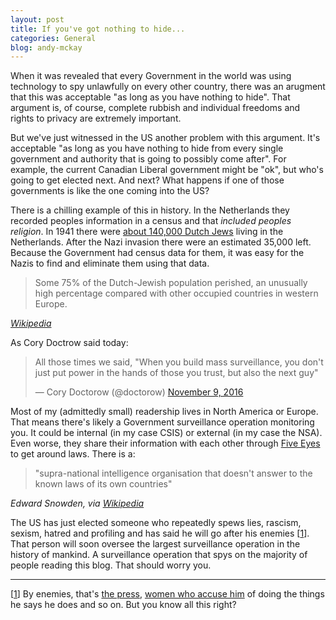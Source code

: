 ```yaml
---
layout: post
title: If you've got nothing to hide...
categories: General
blog: andy-mckay
---
```


When it was revealed that every Government in the world was using technology to spy unlawfully on every other country, there was an arugment that this was acceptable "as long as you have nothing to hide". That argument is, of course, complete rubbish and individual freedoms and rights to privacy are extremely important.

But we've just witnessed in the US another problem with this argument. It's acceptable "as long as you have nothing to hide from every single government and authority that is going to possibly come after". For example, the current Canadian Liberal government might be "ok", but who's going to get elected next. And next? What happens if one of those governments is like the one coming into the US?

There is a chilling example of this in history. In the Netherlands they recorded peoples information in a census and that *included peoples religion*. In 1941 there were <a href="https://en.wikipedia.org/wiki/History_of_the_Jews_in_the_Netherlands#The_Holocaust">about 140,000 Dutch Jews</a> living in the Netherlands. After the Nazi invasion there were an estimated 35,000 left. Because the Government had census data for them, it was easy for the Nazis to find and eliminate them using that data.

<blockquote>
Some 75% of the Dutch-Jewish population perished, an unusually high percentage compared with other occupied countries in western Europe.
</blockquote>
<cite><a href="https://en.wikipedia.org/wiki/History_of_the_Jews_in_the_Netherlands#The_Holocaust">Wikipedia</a></cite>

As Cory Doctrow said today:

<blockquote class="twitter-tweet" data-lang="en"><p lang="en" dir="ltr">All those times we said, &quot;When you build mass surveillance, you don&#39;t just put power in the hands of those you trust, but also the next guy&quot;</p>&mdash; Cory Doctorow (@doctorow) <a href="https://twitter.com/doctorow/status/796311797389139968">November 9, 2016</a></blockquote>
<script async src="//platform.twitter.com/widgets.js" charset="utf-8"></script>

Most of my (admittedly small) readership lives in North America or Europe. That means there's likely a Government surveillance operation monitoring you. It could be internal (in my case CSIS) or external (in my case the NSA). Even worse, they share their information with each other through <a href="https://en.wikipedia.org/wiki/Five_Eyes">Five Eyes</a> to get around laws. There is a:

<blockquote>"supra-national intelligence organisation that doesn't answer to the known laws of its own countries"</blockquote>
<cite>Edward Snowden, via <a href="https://en.wikipedia.org/wiki/Five_Eyes">Wikipedia</a></cite>

The US has just elected someone who repeatedly spews lies, rascism, sexism, hatred and profiling and has said he will go after his enemies [<a href="#1">1</a>]. That person will soon oversee the largest surveillance operation in the history of mankind. A surveillance operation that spys on the majority of people reading this blog. That should worry you.

<hr>
[<a id="1" href="#">1</a>] By enemies, that's <a href="http://www.huffingtonpost.com/entry/heres-a-comprehensive-ish-list-of-all-the-people-and-things-donald-trump-has-threatened-to-sue-since-running-for-president_us_580f9883e4b000d0b158e61e">the press</a>, <a href="https://www.theguardian.com/us-news/2016/oct/22/donald-trump-gettysburg-contract-with-america-sue-accusers-hillary-clinton">women who accuse him</a> of doing the things he says he does and so on. But you know all this right?
